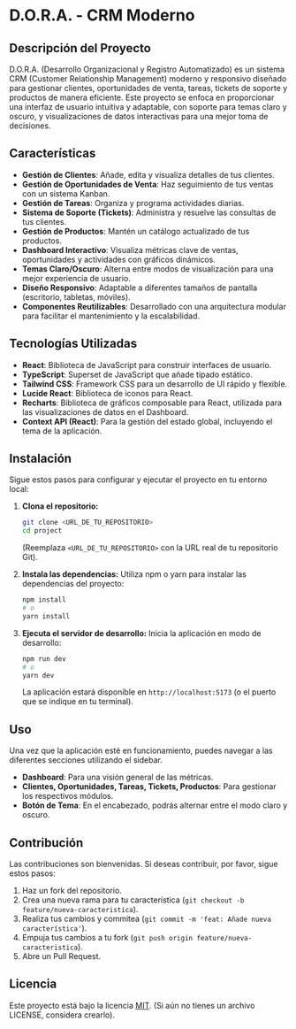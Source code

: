 # D.O.R.A. - CRM Moderno

## Descripción del Proyecto
D.O.R.A. (Desarrollo Organizacional y Registro Automatizado) es un sistema CRM (Customer Relationship Management) moderno y responsivo diseñado para gestionar clientes, oportunidades de venta, tareas, tickets de soporte y productos de manera eficiente. Este proyecto se enfoca en proporcionar una interfaz de usuario intuitiva y adaptable, con soporte para temas claro y oscuro, y visualizaciones de datos interactivas para una mejor toma de decisiones.

## Características
- **Gestión de Clientes**: Añade, edita y visualiza detalles de tus clientes.
- **Gestión de Oportunidades de Venta**: Haz seguimiento de tus ventas con un sistema Kanban.
- **Gestión de Tareas**: Organiza y programa actividades diarias.
- **Sistema de Soporte (Tickets)**: Administra y resuelve las consultas de tus clientes.
- **Gestión de Productos**: Mantén un catálogo actualizado de tus productos.
- **Dashboard Interactivo**: Visualiza métricas clave de ventas, oportunidades y actividades con gráficos dinámicos.
- **Temas Claro/Oscuro**: Alterna entre modos de visualización para una mejor experiencia de usuario.
- **Diseño Responsivo**: Adaptable a diferentes tamaños de pantalla (escritorio, tabletas, móviles).
- **Componentes Reutilizables**: Desarrollado con una arquitectura modular para facilitar el mantenimiento y la escalabilidad.

## Tecnologías Utilizadas
- **React**: Biblioteca de JavaScript para construir interfaces de usuario.
- **TypeScript**: Superset de JavaScript que añade tipado estático.
- **Tailwind CSS**: Framework CSS para un desarrollo de UI rápido y flexible.
- **Lucide React**: Biblioteca de iconos para React.
- **Recharts**: Biblioteca de gráficos composable para React, utilizada para las visualizaciones de datos en el Dashboard.
- **Context API (React)**: Para la gestión del estado global, incluyendo el tema de la aplicación.

## Instalación

Sigue estos pasos para configurar y ejecutar el proyecto en tu entorno local:

1.  **Clona el repositorio:**
    ```bash
    git clone <URL_DE_TU_REPOSITORIO>
    cd project
    ```
    (Reemplaza `<URL_DE_TU_REPOSITORIO>` con la URL real de tu repositorio Git).

2.  **Instala las dependencias:**
    Utiliza npm o yarn para instalar las dependencias del proyecto:
    ```bash
    npm install
    # o
    yarn install
    ```

3.  **Ejecuta el servidor de desarrollo:**
    Inicia la aplicación en modo de desarrollo:
    ```bash
    npm run dev
    # o
    yarn dev
    ```
    La aplicación estará disponible en `http://localhost:5173` (o el puerto que se indique en tu terminal).

## Uso
Una vez que la aplicación esté en funcionamiento, puedes navegar a las diferentes secciones utilizando el sidebar.
- **Dashboard**: Para una visión general de las métricas.
- **Clientes, Oportunidades, Tareas, Tickets, Productos**: Para gestionar los respectivos módulos.
- **Botón de Tema**: En el encabezado, podrás alternar entre el modo claro y oscuro.

## Contribución
Las contribuciones son bienvenidas. Si deseas contribuir, por favor, sigue estos pasos:
1.  Haz un fork del repositorio.
2.  Crea una nueva rama para tu característica (`git checkout -b feature/nueva-caracteristica`).
3.  Realiza tus cambios y commitea (`git commit -m 'feat: Añade nueva característica'`).
4.  Empuja tus cambios a tu fork (`git push origin feature/nueva-caracteristica`).
5.  Abre un Pull Request.

## Licencia
Este proyecto está bajo la licencia [MIT](LICENSE). (Si aún no tienes un archivo LICENSE, considera crearlo). 
